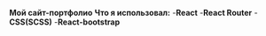 **Мой сайт-портфолио**
**Что я использовал:**
-**React**
-**React Router**
-**CSS(SCSS)**
-**React-bootstrap**
